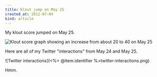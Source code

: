 ```yaml
---
title: Klout jump on May 25
created_at: 2012-07-04
kind: article
---
```


My klout score jumped on May 25.

<img alt="Klout score graph showing an increase from about 20 to 40 on May 25"
     src="<%= @item.identifier %>klout-score-may24.png"
     class="wide" />

Here are all of my Twitter "interactions" from May 24 and May 25.

![Twitter interactions](<%= @item.identifier %>twitter-interactions.png)

Hmm.
